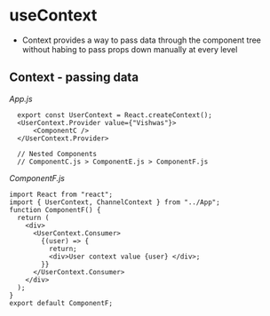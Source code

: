 # useContext

- Context provides a way to pass data through the component tree without habing to pass props down manually at every level

## Context - passing data

_App.js_

      export const UserContext = React.createContext();
      <UserContext.Provider value={"Vishwas"}>
          <ComponentC />
      </UserContext.Provider>

      // Nested Components
      // ComponentC.js > ComponentE.js > ComponentF.js

_ComponentF.js_

    import React from "react";
    import { UserContext, ChannelContext } from "../App";
    function ComponentF() {
      return (
        <div>
          <UserContext.Consumer>
            {(user) => {
              return;
              <div>User context value {user} </div>;
            }}
          </UserContext.Consumer>
        </div>
      );
    }
    export default ComponentF;
